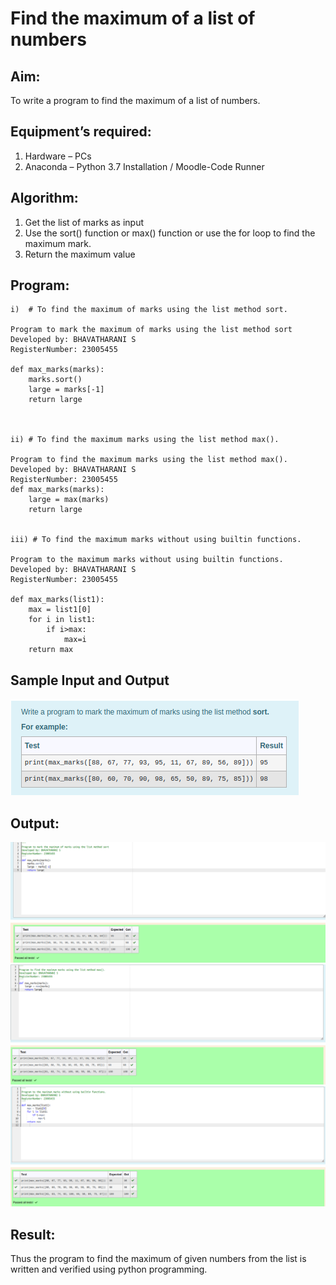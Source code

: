 # Find the maximum of a list of numbers
## Aim:
To write a program to find the maximum of a list of numbers.
## Equipment’s required:
1.	Hardware – PCs
2.	Anaconda – Python 3.7 Installation / Moodle-Code Runner
## Algorithm:
1.	Get the list of marks as input
2.	Use the sort() function or max() function or use the for loop to find the maximum mark.
3.	Return the maximum value
## Program:
```````
i)	# To find the maximum of marks using the list method sort.

Program to mark the maximum of marks using the list method sort
Developed by: BHAVATHARANI S
RegisterNumber: 23005455

def max_marks(marks):
    marks.sort()
    large = marks[-1]
    return large



ii)	# To find the maximum marks using the list method max().

Program to find the maximum marks using the list method max().
Developed by: BHAVATHARANI S
RegisterNumber: 23005455
def max_marks(marks):
    large = max(marks)
    return large


iii) # To find the maximum marks without using builtin functions.

Program to the maximum marks without using builtin functions.
Developed by: BHAVATHARANI S
RegisterNumber: 23005455

def max_marks(list1):
    max = list1[0]
    for i in list1:
        if i>max:
            max=i
    return max
```````

## Sample Input and Output
![output](./sample-1.png)

## Output:
![output](./listmethodsortoutput.png)
![output](./listmethodmaxoutput.png)
![output](./bulitinoutput.png)

## Result:
Thus the program to find the maximum of given numbers from the list is written and verified using python programming.